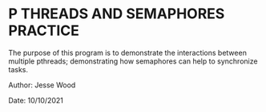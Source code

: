 # P THREADS AND SEMAPHORES PRACTICE

The purpose of this program is to demonstrate the interactions between multiple pthreads; demonstrating how semaphores can help to synchronize tasks.

Author: Jesse Wood

Date: 10/10/2021